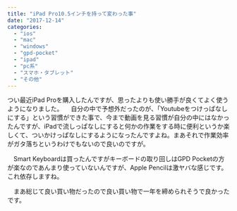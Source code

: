 ```yaml
---
title: "iPad Pro10.5インチを持って変わった事"
date: "2017-12-14"
categories: 
  - "ios"
  - "mac"
  - "windows"
  - "gpd-pocket"
  - "ipad"
  - "pc系"
  - "スマホ・タブレット"
  - "その他"
---
```


つい最近iPad Proを購入したんですが、思ったよりも使い勝手が良くてよく使うようになりました。 　自分の中で予想外だったのが、「Youtubeをつけっぱなしにする」という習慣ができた事で、今まで動画を見る習慣が自分の中にはなかったんですが、iPadで流しっぱなしにすると何かの作業をする時に便利というか楽しくて、ついかけっぱなしにするようになったんですよね。まあそれで作業効率がガタ落ちというわけでもないので良いのですが。

　Smart Keyboardは買ったんですがキーボードの取り回しはGPD Pocketの方が楽なのであんまり使っていないんですが、Apple Pencilは激ヤバな感じです。これ依存しますね。

　まあ総じて良い買い物だったので良い買い物で一年を締められそうで良かったです。
